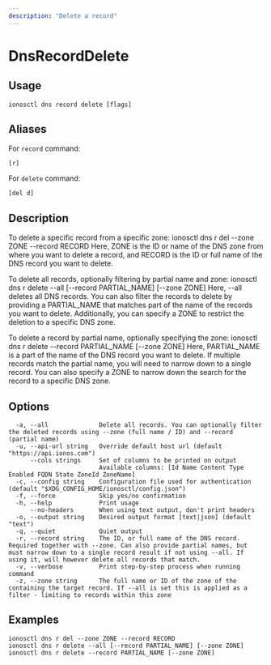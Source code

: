 ```yaml
---
description: "Delete a record"
---
```


# DnsRecordDelete

## Usage

```text
ionosctl dns record delete [flags]
```

## Aliases

For `record` command:

```text
[r]
```

For `delete` command:

```text
[del d]
```

## Description

To delete a specific record from a specific zone:
ionosctl dns r del --zone ZONE --record RECORD
Here, ZONE is the ID or name of the DNS zone from where you want to delete a record, and RECORD is the ID or full name of the DNS record you want to delete.

To delete all records, optionally filtering by partial name and zone:
ionosctl dns r delete --all [--record PARTIAL_NAME] [--zone ZONE]
Here, --all deletes all DNS records. You can also filter the records to delete by providing a PARTIAL_NAME that matches part of the name of the records you want to delete. Additionally, you can specify a ZONE to restrict the deletion to a specific DNS zone.

To delete a record by partial name, optionally specifying the zone:
ionosctl dns r delete --record PARTIAL_NAME [--zone ZONE]
Here, PARTIAL_NAME is a part of the name of the DNS record you want to delete. If multiple records match the partial name, you will need to narrow down to a single record. You can also specify a ZONE to narrow down the search for the record to a specific DNS zone.

## Options

```text
  -a, --all              Delete all records. You can optionally filter the deleted records using --zone (full name / ID) and --record (partial name)
  -u, --api-url string   Override default host url (default "https://api.ionos.com")
      --cols strings     Set of columns to be printed on output 
                         Available columns: [Id Name Content Type Enabled FQDN State ZoneId ZoneName]
  -c, --config string    Configuration file used for authentication (default "$XDG_CONFIG_HOME/ionosctl/config.json")
  -f, --force            Skip yes/no confirmation
  -h, --help             Print usage
      --no-headers       When using text output, don't print headers
  -o, --output string    Desired output format [text|json] (default "text")
  -q, --quiet            Quiet output
  -r, --record string    The ID, or full name of the DNS record. Required together with --zone. Can also provide partial names, but must narrow down to a single record result if not using --all. If using it, will however delete all records that match.
  -v, --verbose          Print step-by-step process when running command
  -z, --zone string      The full name or ID of the zone of the containing the target record. If --all is set this is applied as a filter - limiting to records within this zone
```

## Examples

```text
ionosctl dns r del --zone ZONE --record RECORD
ionosctl dns r delete --all [--record PARTIAL_NAME] [--zone ZONE]
ionosctl dns r delete --record PARTIAL_NAME [--zone ZONE]
```


